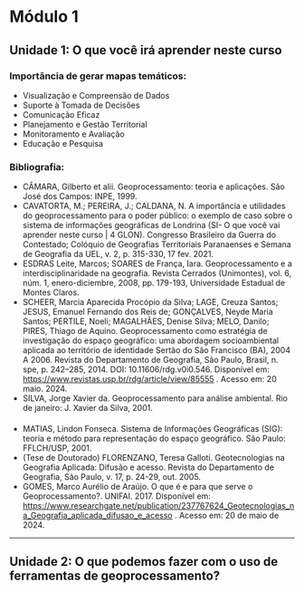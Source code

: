 # Módulo 1

## Unidade 1: O que você irá aprender neste curso

### Importância de gerar mapas temáticos:
- Visualização e Compreensão de Dados
- Suporte à Tomada de Decisões
- Comunicação Eficaz
- Planejamento e Gestão Territorial
- Monitoramento e Avaliação
- Educação e Pesquisa


### Bibliografia:
- CÂMARA, Gilberto et alii. Geoprocessamento: teoria e aplicações. São José dos Campos: INPE, 1999.
- CAVATORTA, M.; PEREIRA, J.; CALDANA, N. A importância e utilidades do geoprocessamento para
o poder público: o exemplo de caso sobre o sistema de informações geográficas de Londrina (SI-
O que você vai aprender neste curso | 4
GLON). Congresso Brasileiro da Guerra do Contestado; Colóquio de Geografias Territoriais Paranaenses e Semana de Geografia da UEL, v. 2, p. 315-330, 17 fev. 2021.
- ESDRAS Leite, Marcos; SOARES de França, Iara. Geoprocessamento e a interdisciplinaridade na geografia. Revista Cerrados (Unimontes), vol. 6, núm. 1, enero-diciembre, 2008, pp. 179-193, Universidade Estadual de Montes Claros.
- SCHEER, Marcia Aparecida Procópio da Silva; LAGE, Creuza Santos; JESUS, Emanuel Fernando
dos Reis de; GONÇALVES, Neyde Maria Santos; PERTILE, Noeli; MAGALHÃES, Denise Silva; MELO,
Danilo; PIRES, Thiago de Aquino. Geoprocessamento como estratégia de investigação do espaço
geográfico: uma abordagem socioambiental aplicada ao território de identidade Sertão do São
Francisco (BA), 2004 A 2006. Revista do Departamento de Geografia, São Paulo, Brasil, n. spe, p.
242–285, 2014. DOI: 10.11606/rdg.v0i0.546. Disponível em: https://www.revistas.usp.br/rdg/article/view/85555 . Acesso em: 20 maio. 2024.
- SILVA, Jorge Xavier da. Geoprocessamento para análise ambiental. Rio de janeiro: J. Xavier da
Silva, 2001. 

####

- MATIAS, Lindon Fonseca. Sistema de Informações Geográficas (SIG): teoria e método para representação do espaço geográfico. São Paulo: FFLCH/USP, 2001.
- (Tese de Doutorado) FLORENZANO, Teresa Galloti. Geotecnologias na Geografia Aplicada: Difusão
e acesso. Revista do Departamento de Geografia, São Paulo, v. 17, p. 24-29, out. 2005.
- GOMES, Marco Aurélio de Araújo. O que é e para que serve o Geoprocessamento?. UNIFAI. 2017.
Disponível em: https://www.researchgate.net/publication/237767624_Geotecnologias_na_Geografia_aplicada_difusao_e_acesso . Acesso em: 20 de maio de 2024. 


---

## Unidade 2: O que podemos fazer com o uso de ferramentas de geoprocessamento?

